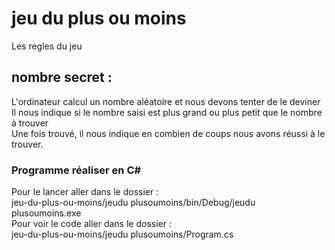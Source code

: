 # jeu du plus ou moins
Les regles du jeu           
## nombre secret :               
L'ordinateur calcul un nombre aléatoire et nous devons tenter de le deviner           
Il nous indique si le nombre saisi est plus grand ou plus petit que le nombre à trouver     
Une fois trouvé, il nous indique en combien de coups nous avons réussi à le trouver.     

### Programme réaliser en C#     

Pour le lancer aller dans le dossier :           
jeu-du-plus-ou-moins/jeudu plusoumoins/bin/Debug/jeudu plusoumoins.exe         
Pour voir le code aller dans le dossier :              
jeu-du-plus-ou-moins/jeudu plusoumoins/Program.cs    



